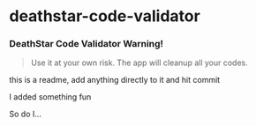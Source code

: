 # deathstar-code-validator

### DeathStar Code Validator Warning!
> Use it at your own risk. The app will cleanup all your codes.

this is a readme, add anything directly to it and hit commit

I added something fun

So do I...
